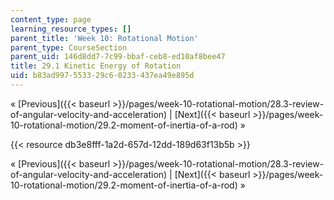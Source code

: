 ```yaml
---
content_type: page
learning_resource_types: []
parent_title: 'Week 10: Rotational Motion'
parent_type: CourseSection
parent_uid: 146d8dd7-7c99-bbaf-ceb8-ed10af8bee47
title: 29.1 Kinetic Energy of Rotation
uid: b83ad997-5533-29c6-0233-437ea49e895d
---
```


« [Previous]({{< baseurl >}}/pages/week-10-rotational-motion/28.3-review-of-angular-velocity-and-acceleration) | [Next]({{< baseurl >}}/pages/week-10-rotational-motion/29.2-moment-of-inertia-of-a-rod) »

{{< resource db3e8fff-1a2d-657d-12dd-189d63f13b5b >}}

« [Previous]({{< baseurl >}}/pages/week-10-rotational-motion/28.3-review-of-angular-velocity-and-acceleration) | [Next]({{< baseurl >}}/pages/week-10-rotational-motion/29.2-moment-of-inertia-of-a-rod) »